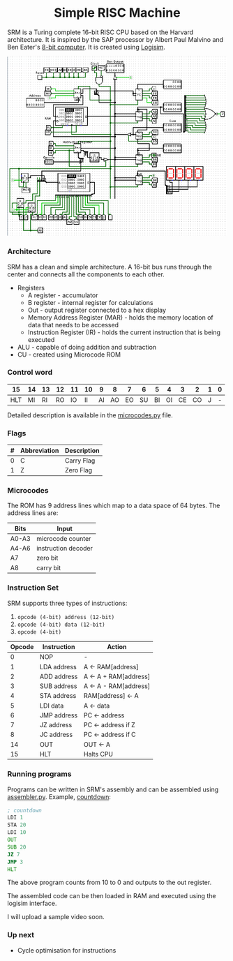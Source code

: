 
  
<h1 align="center"> Simple RISC Machine </h1>    
    
SRM is a Turing complete 16-bit RISC CPU based on the Harvard architecture. It is inspired by the SAP processor by Albert Paul Malvino and Ben Eater's <a href="https://eater.net/8bit">8-bit computer</a>. It is created using <a href="http://www.cburch.com/logisim/">Logisim</a>.  
    
<p align="center">    
    <img src="./docs/images/circuit.png" alt="circuit.png"/>    
</p>    
    
### Architecture    
 SRM has a clean and simple architecture. A 16-bit bus runs through the center and connects all the components to each other.   
* Registers  
   * A register - accumulator  
   * B register - internal register for calculations  
   * Out - output register connected to a hex display  
   * Memory Address Register (MAR) - holds the memory location of data that needs to be accessed   
   * Instruction Register (IR) - holds the current instruction that is being executed  
* ALU - capable of doing addition and subtraction  
* CU - created using Microcode ROM   
  
### Control word  
|15 | 14 | 13 | 12 | 11 | 10 | 9 | 8 | 7 | 6 | 5 | 4 | 3 | 2 | 1 | 0 |  
|--|--|--|--|--|--|--|--|--|--|--|--|--|--|--|--|  
| HLT | MI | RI | RO | IO | II | AI | AO | EO | SU | BI | OI | CE | CO | J | - |  
  
Detailed description is available in the [microcodes.py](scripts/microcodes.py) file.  
  
### Flags  
|#| Abbreviation | Description |  
|--|--|--|  
|0| C | Carry Flag |  
|1| Z | Zero Flag |  
  
### Microcodes  
The ROM has 9 address lines which map to a data space of 64 bytes. The address lines are:  

|Bits|Input|  
|--|--|  
|A0-A3|microcode counter|  
|A4-A6|instruction decoder|  
|A7|zero bit|  
|A8|carry bit|  
  
### Instruction Set  
  
SRM supports three types of instructions:  
  
 1. `opcode (4-bit) address (12-bit)`  
 2. `opcode (4-bit) data (12-bit)`  
 3. `opcode (4-bit)`  
  
|Opcode|Instruction|Action|  
|--|--|--|  
| 0 | NOP | - |  
| 1 | LDA address | A <- RAM[address] |  
| 2 | ADD address | A <- A + RAM[address] |  
| 3 | SUB address | A <- A - RAM[address] |  
| 4 | STA address | RAM[address] <- A |  
| 5 | LDI data | A <- data |  
| 6 | JMP address | PC <- address |  
| 7 | JZ address | PC <- address if Z |  
| 8 | JC address | PC <- address if C |  
| 14 | OUT | OUT <- A |  
| 15 | HLT | Halts CPU |  
  
### Running programs  
Programs can be written in SRM's assembly and can be assembled using [assembler.py](scripts/assembler.py).
Example, [countdown](codes/countdown):
```asm
; countdown
LDI 1
STA 20
LDI 10
OUT
SUB 20
JZ 7
JMP 3
HLT
```
The above program counts from 10 to 0 and outputs to the out register.

The assembled code can be then loaded in RAM and executed using the logisim interface. 

I will upload a sample video soon. 

  
### Up next  
* Cycle optimisation for instructions
